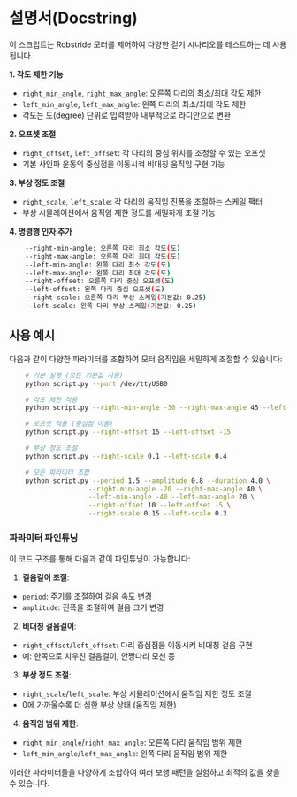 # 설명서(Docstring)

이 스크립트는 Robstride 모터를 제어하여 다양한 걷기 시나리오를 테스트하는 데 사용됩니다.

**1. 각도 제한 기능**

- `right_min_angle`, `right_max_angle`: 오른쪽 다리의 최소/최대 각도 제한
- `left_min_angle`, `left_max_angle`: 왼쪽 다리의 최소/최대 각도 제한
- 각도는 도(degree) 단위로 입력받아 내부적으로 라디안으로 변환

**2. 오프셋 조절**

- `right_offset`, `left_offset`: 각 다리의 중심 위치를 조정할 수 있는 오프셋
- 기본 사인파 운동의 중심점을 이동시켜 비대칭 움직임 구현 가능

**3. 부상 정도 조절**

- `right_scale`, `left_scale`: 각 다리의 움직임 진폭을 조절하는 스케일 팩터
- 부상 시뮬레이션에서 움직임 제한 정도를 세밀하게 조절 가능

**4. 명령행 인자 추가**

```bash
    --right-min-angle: 오른쪽 다리 최소 각도(도)
    --right-max-angle: 오른쪽 다리 최대 각도(도)
    --left-min-angle: 왼쪽 다리 최소 각도(도)
    --left-max-angle: 왼쪽 다리 최대 각도(도)
    --right-offset: 오른쪽 다리 중심 오프셋(도)
    --left-offset: 왼쪽 다리 중심 오프셋(도)
    --right-scale: 오른쪽 다리 부상 스케일(기본값: 0.25)
    --left-scale: 왼쪽 다리 부상 스케일(기본값: 0.25)
```

## 사용 예시

다음과 같이 다양한 파라미터를 조합하여 모터 움직임을 세밀하게 조절할 수 있습니다:

```bash
    # 기본 실행 (모든 기본값 사용)
    python script.py --port /dev/ttyUSB0

    # 각도 제한 적용
    python script.py --right-min-angle -30 --right-max-angle 45 --left-min-angle -45 --left-max-angle 30

    # 오프셋 적용 (중심점 이동)
    python script.py --right-offset 15 --left-offset -15

    # 부상 정도 조절
    python script.py --right-scale 0.1 --left-scale 0.4

    # 모든 파라미터 조합
    python script.py --period 1.5 --amplitude 0.8 --duration 4.0 \
                    --right-min-angle -20 --right-max-angle 40 \
                    --left-min-angle -40 --left-max-angle 20 \
                    --right-offset 10 --left-offset -5 \
                    --right-scale 0.15 --left-scale 0.3
```

### 파라미터 파인튜닝

이 코드 구조를 통해 다음과 같이 파인튜닝이 가능합니다:

1. **걸음걸이 조절**:

- `period`: 주기를 조절하여 걸음 속도 변경
- `amplitude`: 진폭을 조절하여 걸음 크기 변경

2. **비대칭 걸음걸이**:

- `right_offset`/`left_offset`: 다리 중심점을 이동시켜 비대칭 걸음 구현
- 예: 한쪽으로 치우친 걸음걸이, 안짱다리 모션 등

3. **부상 정도 조절**:

- `right_scale`/`left_scale`: 부상 시뮬레이션에서 움직임 제한 정도 조절
- 0에 가까울수록 더 심한 부상 상태 (움직임 제한)

4. **움직임 범위 제한**:

- `right_min_angle`/`right_max_angle`: 오른쪽 다리 움직임 범위 제한
- `left_min_angle`/`left_max_angle`: 왼쪽 다리 움직임 범위 제한

이러한 파라미터들을 다양하게 조합하여 여러 보행 패턴을 실험하고 최적의 값을 찾을 수 있습니다.
